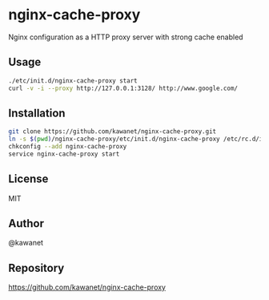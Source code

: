 # nginx-cache-proxy

Nginx configuration as a HTTP proxy server with strong cache enabled

## Usage

```sh
./etc/init.d/nginx-cache-proxy start
curl -v -i --proxy http://127.0.0.1:3128/ http://www.google.com/  
```

## Installation

```sh
git clone https://github.com/kawanet/nginx-cache-proxy.git
ln -s $(pwd)/nginx-cache-proxy/etc/init.d/nginx-cache-proxy /etc/rc.d/init.d/
chkconfig --add nginx-cache-proxy
service nginx-cache-proxy start
```

## License

MIT

## Author

@kawanet

## Repository

https://github.com/kawanet/nginx-cache-proxy
